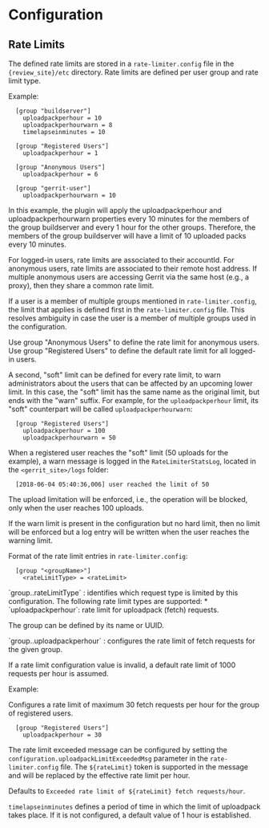 Configuration
=============

Rate Limits
-----------

The defined rate limits are stored in a `rate-limiter.config` file in the
`{review_site}/etc` directory. Rate limits are defined per user group and
rate limit type.

Example:

```
  [group "buildserver"]
    uploadpackperhour = 10
    uploadpackperhourwarn = 8
    timelapseinminutes = 10

  [group "Registered Users"]
    uploadpackperhour = 1

  [group "Anonymous Users"]
    uploadpackperhour = 6

  [group "gerrit-user"]
    uploadpackperhourwarn = 10
```

In this example, the plugin will apply the uploadpackperhour and
uploadpackperhourwarn properties every 10 minutes for the members of
the group buildserver and every 1 hour for the other groups. Therefore,
the members of the group buildserver will have a limit of 10 uploaded
packs every 10 minutes.

For logged-in users, rate limits are associated to their accountId. For
anonymous users, rate limits are associated to their remote host address.
If multiple anonymous users are accessing Gerrit via the same host (e.g.,
a proxy), then they share a common rate limit.

If a user is a member of multiple groups mentioned in `rate-limiter.config`,
the limit that applies is defined first in the `rate-limiter.config` file.
This resolves ambiguity in case the user is a member of multiple groups
used in the configuration.

Use group "Anonymous Users" to define the rate limit for anonymous users.
Use group "Registered Users" to define the default rate limit for all logged-in
users.

A second, "soft" limit can be defined for every rate limit, to warn
administrators about the users that can be affected by an upcoming lower limit.
In this case, the "soft" limit has the same name as the original limit, but
ends with the "warn" suffix. For example, for the `uploadpackperhour` limit,
its "soft" counterpart will be called `uploadpackperhourwarn`:

```
  [group "Registered Users"]
    uploadpackperhour = 100
    uploadpackperhourwarn = 50
```

When a registered user reaches the "soft" limit (50 uploads for the example),
a warn message is logged in the `RateLimiterStatsLog`, located in the
`<gerrit_site>/logs` folder:

```
  [2018-06-04 05:40:36,006] user reached the limit of 50
```

The upload limitation will be enforced, i.e., the operation will be blocked,
only when the user reaches 100 uploads.

If the warn limit is present in the configuration but no hard limit,
then no limit will be enforced but a log entry will be written when
the user reaches the warning limit.

Format of the rate limit entries in `rate-limiter.config`:

```
  [group "<groupName>"]
    <rateLimitType> = <rateLimit>
```

<a id="rateLimitType>">
`group.<groupName>.rateLimitType`
: identifies which request type is limited by this configuration.
The following rate limit types are supported:
* `uploadpackperhour`: rate limit for uploadpack (fetch) requests.

The group can be defined by its name or UUID.

<a id="uploadpackperhour">
`group.<groupName>.uploadpackperhour`
: configures the rate limit of fetch requests for the given group.

If a rate limit configuration value is invalid, a default rate limit of
1000 requests per hour is assumed.

Example:

Configures a rate limit of maximum 30 fetch requests per hour for the
group of registered users.

```
  [group "Registered Users"]
    uploadpackperhour = 30
```

The rate limit exceeded message can be configured by setting the
`configuration.uploadpackLimitExceededMsg` parameter in the
`rate-limiter.config` file. The `${rateLimit}` token is supported in the
message and will be replaced by the effective rate limit per hour.

Defaults to `Exceeded rate limit of ${rateLimit} fetch requests/hour`.

`timelapseinminutes` defines a period of time in which the limit of
uploadpack takes place. If it is not configured, a default value of 1 hour
is established.
